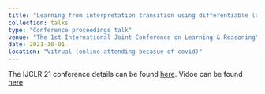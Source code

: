 ```yaml
---
title: "Learning from interpretation transition using differentiable logic programming semantics"
collection: talks
type: "Conference proceedings talk" 
venue: "The 1st International Joint Conference on Learning & Reasoning"
date: 2021-10-01
location: "Vitrual (online attending becasue of covid)"
---
```


The IJCLR'21 conference details can be found [here](http://lr2020.iit.demokritos.gr/index.html).
Vidoe can be found [here](https://www.youtube.com/watch?v=M_65WZBkLAQ&t=89s).
<!-- permalink: -->